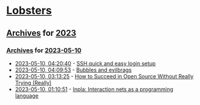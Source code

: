 # [Lobsters](../../../README.md)

## [Archives](../../index.md) for [2023](../index.md)

### [Archives](../../index.md) for [2023-05-10](index.md)

* [2023-05-10, 04:20:40](https://lobste.rs/s/ncqfr6/ssh_quick_easy_login_setup) - [SSH quick and easy login setup](https://cap5.nl/ssh-quick-and-easy-login-setup/)
* [2023-05-10, 04:09:53](https://lobste.rs/s/wghxun/bubbles_evilbrags) - [Bubbles and evilbrags](https://ioc.exchange/@invisv/110342357303579856)
* [2023-05-10, 03:13:25](https://lobste.rs/s/avyb9m/how_succeed_open_source_without_really) - [How to Succeed in Open Source Without Really Trying (Really)](https://dev.to/tigt/how-to-succeed-in-open-source-without-really-trying-really-55pj)
* [2023-05-10, 01:10:51](https://lobste.rs/s/oaascp/inpla_interaction_nets_as_programming) - [Inpla: Interaction nets as a programming language](https://github.com/inpla/inpla)
